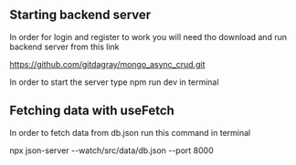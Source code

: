 ## Starting backend server
In order for login and register to work you will need tho download and run backend server from this link

https://github.com/gitdagray/mongo_async_crud.git 

In order to start the server type npm run dev in terminal

## Fetching data with useFetch
In order to fetch data from db.json run this command in terminal

npx json-server --watch/src/data/db.json --port 8000
